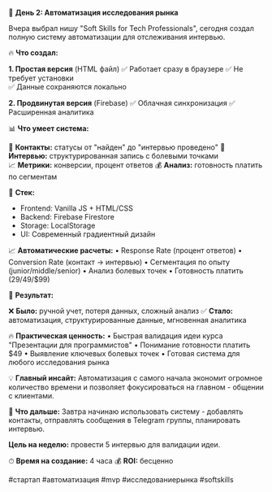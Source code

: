 🤖 **День 2: Автоматизация исследования рынка**

Вчера выбрал нишу "Soft Skills for Tech Professionals", сегодня создал полную систему автоматизации для отслеживания интервью.

🔥 **Что создал:**

**1. Простая версия** (HTML файл)
✅ Работает сразу в браузере
✅ Не требует установки  
✅ Данные сохраняются локально

**2. Продвинутая версия** (Firebase)
✅ Облачная синхронизация
✅ Расширенная аналитика

📊 **Что умеет система:**

👥 **Контакты:** статусы от "найден" до "интервью проведено"
🎤 **Интервью:** структурированная запись с болевыми точками  
📈 **Метрики:** конверсии, процент ответов
💰 **Анализ:** готовность платить по сегментам

🚀 **Стек:**
- Frontend: Vanilla JS + HTML/CSS
- Backend: Firebase Firestore
- Storage: LocalStorage
- UI: Современный градиентный дизайн

📈 **Автоматические расчеты:**
• Response Rate (процент ответов)
• Conversion Rate (контакт → интервью)
• Сегментация по опыту (junior/middle/senior)
• Анализ болевых точек
• Готовность платить ($29/$49/$99)

🎯 **Результат:**

❌ **Было:** ручной учет, потеря данных, сложный анализ
✅ **Стало:** автоматизация, структурированные данные, мгновенная аналитика

🔥 **Практическая ценность:**
• Быстрая валидация идеи курса "Презентации для программистов"
• Понимание готовности платить $49
• Выявление ключевых болевых точек
• Готовая система для любого исследования рынка

💡 **Главный инсайт:**
Автоматизация с самого начала экономит огромное количество времени и позволяет фокусироваться на главном - общении с клиентами.

🎉 **Что дальше:**
Завтра начинаю использовать систему - добавлять контакты, отправлять сообщения в Telegram группы, планировать интервью.

**Цель на неделю:** провести 5 интервью для валидации идеи.

⏱ **Время на создание:** 4 часа
💰 **ROI:** бесценно

#стартап #автоматизация #mvp #исследованиерынка #softskills 
